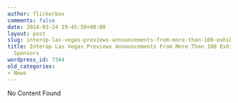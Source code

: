 ```yaml
---
author: flickerbox
comments: false
date: 2014-03-24 19:45:50+00:00
layout: post
slug: interop-las-vegas-previews-announcements-from-more-than-100-exhibitors-and-sponsors
title: Interop Las Vegas Previews Announcements From More Than 100 Exhibitors and
  Sponsors
wordpress_id: 7344
old_categories:
- News
---
```


No Content Found
